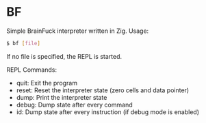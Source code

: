 # BF

Simple BrainFuck interpreter written in Zig. Usage:

```bash
$ bf [file]
```

If no file is specified, the REPL is started.

REPL Commands:
- quit: Exit the program
- reset: Reset the interpreter state (zero cells and data pointer)
- dump: Print the interpreter state
- debug: Dump state after every command
- id: Dump state after every instruction (if debug mode is enabled)
